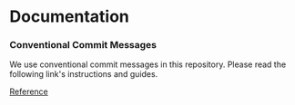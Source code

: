 # Documentation

### Conventional Commit Messages

We use conventional commit messages in this repository. Please read the following link's instructions and guides.

[Reference](https://www.conventionalcommits.org/en/v1.0.0/)
